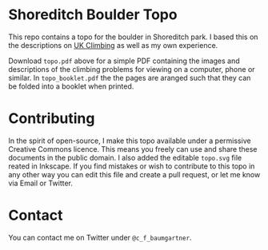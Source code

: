 # Shoreditch Boulder Topo

This repo contains a topo for the boulder in Shoreditch park. I based this on the descriptions on [UK Climbing](https://www.ukclimbing.com/logbook/crags/shoreditch_park_boulder-9490) as well as my own experience. 

Download `topo.pdf` above for a simple PDF containing the images and descriptions of the climbing problems for viewing on a computer, phone or similar. In `topo_booklet.pdf` the the pages are aranged such that they can be folded into a booklet when printed.

# Contributing

In the spirit of open-source, I make this topo available under a permissive Creative Commons licence. This means you freely can use and share these documents in the public domain. I also added the editable `topo.svg` file reated in Inkscape. If you find mistakes or wish to contribute to this topo in any other way you can edit this file and create a pull request, or let me know via Email or Twitter.  

# Contact

You can contact me on Twitter under `@c_f_baumgartner`.
